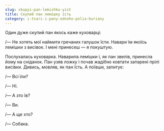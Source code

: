 ```yaml
---
slug: skupyi-pan-lemishku-yist
title: Скупий пан лемішку їсть
category: i-tsari-i-pany-odnoho-polia-buriany
---
```

Один дуже скупий пан якось каже куховарці:

/— Не хотять мої наймити гречаних галушок їсти. Навари їм якоїсь лемішки з висівок. І мені принесеш — я покуштую.

Послухалась куховарка. Наварила лемішки і,  як пан звелів, принесла йому на сніданок. Пан узяв ложку і почав жадібно ковтати запарені прілі висівки. Дивись, мовляв, як пан їсть. А поївши, запитує:

/— Всі їли?

/— Ні.

/— А зто їв?

/— Ви.

/— А ще хто?

/— Собака.
